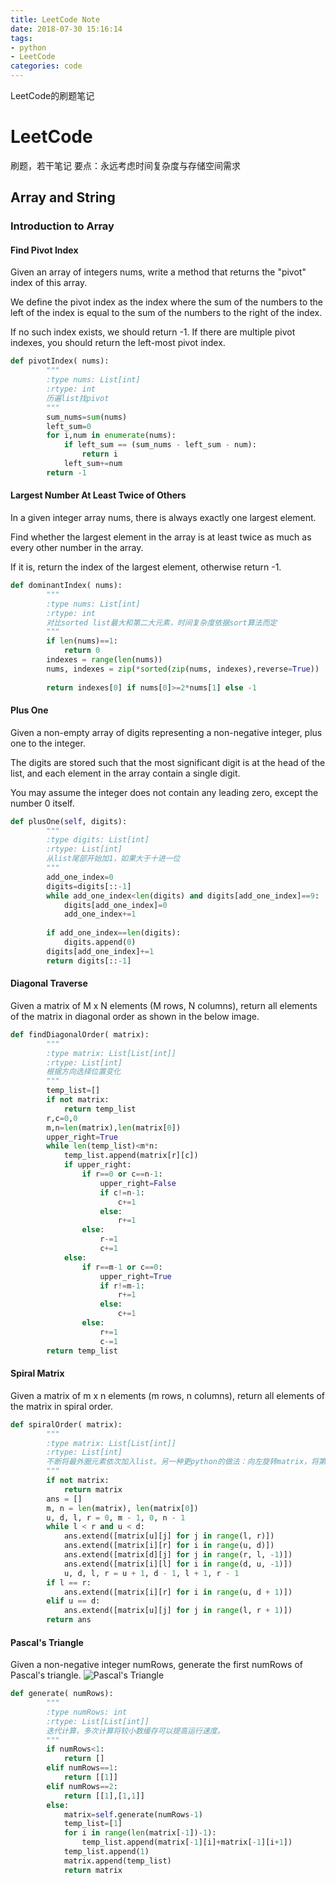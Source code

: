 ```yaml
---
title: LeetCode Note
date: 2018-07-30 15:16:14
tags:
- python
- LeetCode
categories: code
---
```

LeetCode的刷题笔记
<!-- more -->
# LeetCode
刷题，若干笔记
要点：永远考虑时间复杂度与存储空间需求

## Array and String

### Introduction to Array

#### Find Pivot Index
Given an array of integers nums, write a method that returns the "pivot" index of this array.

We define the pivot index as the index where the sum of the numbers to the left of the index is equal to the sum of the numbers to the right of the index.

If no such index exists, we should return -1. If there are multiple pivot indexes, you should return the left-most pivot index.


```python
def pivotIndex( nums):
        """
        :type nums: List[int]
        :rtype: int
        历遍list找pivot
        """
        sum_nums=sum(nums)
        left_sum=0
        for i,num in enumerate(nums):
            if left_sum == (sum_nums - left_sum - num):
                return i
            left_sum+=num
        return -1
```

#### Largest Number At Least Twice of Others
In a given integer array nums, there is always exactly one largest element.

Find whether the largest element in the array is at least twice as much as every other number in the array.

If it is, return the index of the largest element, otherwise return -1.


```python
def dominantIndex( nums):
        """
        :type nums: List[int]
        :rtype: int
        对比sorted list最大和第二大元素，时间复杂度依据sort算法而定
        """
        if len(nums)==1:
            return 0
        indexes = range(len(nums))
        nums, indexes = zip(*sorted(zip(nums, indexes),reverse=True))
        
        return indexes[0] if nums[0]>=2*nums[1] else -1
```

#### Plus One
Given a non-empty array of digits representing a non-negative integer, plus one to the integer.

The digits are stored such that the most significant digit is at the head of the list, and each element in the array contain a single digit.

You may assume the integer does not contain any leading zero, except the number 0 itself.


```python
def plusOne(self, digits):
        """
        :type digits: List[int]
        :rtype: List[int]
        从list尾部开始加1，如果大于十进一位
        """
        add_one_index=0
        digits=digits[::-1]
        while add_one_index<len(digits) and digits[add_one_index]==9:
            digits[add_one_index]=0
            add_one_index+=1
    
        if add_one_index==len(digits):
            digits.append(0)
        digits[add_one_index]+=1
        return digits[::-1]
```

#### Diagonal Traverse
Given a matrix of M x N elements (M rows, N columns), return all elements of the matrix in diagonal order as shown in the below image.


```python
def findDiagonalOrder( matrix):
        """
        :type matrix: List[List[int]]
        :rtype: List[int]
        根据方向选择位置变化
        """
        temp_list=[]
        if not matrix:
            return temp_list
        r,c=0,0
        m,n=len(matrix),len(matrix[0])
        upper_right=True
        while len(temp_list)<m*n:
            temp_list.append(matrix[r][c])
            if upper_right:
                if r==0 or c==n-1:
                    upper_right=False
                    if c!=n-1:
                        c+=1
                    else:
                        r+=1                     
                else:
                    r-=1
                    c+=1                
            else:
                if r==m-1 or c==0:
                    upper_right=True
                    if r!=m-1:
                        r+=1
                    else:
                        c+=1
                else:
                    r+=1
                    c-=1
        return temp_list
```

#### Spiral Matrix
Given a matrix of m x n elements (m rows, n columns), return all elements of the matrix in spiral order.


```python
def spiralOrder( matrix):
        """
        :type matrix: List[List[int]]
        :rtype: List[int]
        不断将最外圈元素依次加入list。另一种更python的做法：向左旋转matrix，将第一排元素加入list
        """
        if not matrix:
            return matrix
        ans = []
        m, n = len(matrix), len(matrix[0])
        u, d, l, r = 0, m - 1, 0, n - 1
        while l < r and u < d:
            ans.extend([matrix[u][j] for j in range(l, r)])
            ans.extend([matrix[i][r] for i in range(u, d)])
            ans.extend([matrix[d][j] for j in range(r, l, -1)])
            ans.extend([matrix[i][l] for i in range(d, u, -1)])
            u, d, l, r = u + 1, d - 1, l + 1, r - 1
        if l == r:
            ans.extend([matrix[i][r] for i in range(u, d + 1)])
        elif u == d:
            ans.extend([matrix[u][j] for j in range(l, r + 1)])
        return ans
```

#### Pascal's Triangle
Given a non-negative integer numRows, generate the first numRows of Pascal's triangle.
![Pascal's Triangle](https://upload.wikimedia.org/wikipedia/commons/0/0d/PascalTriangleAnimated2.gif)


```python
def generate( numRows):
        """
        :type numRows: int
        :rtype: List[List[int]]
        迭代计算，多次计算将较小数缓存可以提高运行速度。
        """
        if numRows<1:
            return []
        elif numRows==1:
            return [[1]]
        elif numRows==2:
            return [[1],[1,1]]
        else:
            matrix=self.generate(numRows-1)
            temp_list=[1]
            for i in range(len(matrix[-1])-1):
                temp_list.append(matrix[-1][i]+matrix[-1][i+1])
            temp_list.append(1)
            matrix.append(temp_list)
            return matrix
```
